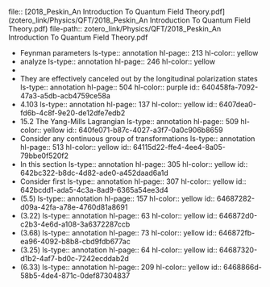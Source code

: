 file:: [2018_Peskin_An Introduction To Quantum Field Theory.pdf](zotero_link/Physics/QFT/2018_Peskin_An Introduction To Quantum Field Theory.pdf)
file-path:: zotero_link/Physics/QFT/2018_Peskin_An Introduction To Quantum Field Theory.pdf

- Feynman parameters
  ls-type:: annotation
  hl-page:: 213
  hl-color:: yellow
- analyze
  ls-type:: annotation
  hl-page:: 246
  hl-color:: yellow
-
- They are effectively canceled out by the longitudinal polarization states
  ls-type:: annotation
  hl-page:: 504
  hl-color:: purple
  id:: 640458fa-7092-47a3-a5db-acb4759ce58a
- 4.103
  ls-type:: annotation
  hl-page:: 137
  hl-color:: yellow
  id:: 6407dea0-fd6b-4c8f-9e20-de12dfe7edb2
- 15.2 The Yang-Mills Lagrangian
  ls-type:: annotation
  hl-page:: 509
  hl-color:: yellow
  id:: 640fe071-b87c-4027-a3f7-0a0c906b8659
- Consider any continuous group of transformations
  ls-type:: annotation
  hl-page:: 513
  hl-color:: yellow
  id:: 64115d22-ffe4-4ee4-8a05-79bbe0f520f2
- In this section
  ls-type:: annotation
  hl-page:: 305
  hl-color:: yellow
  id:: 642bc322-b8dc-4d82-ade0-a452daad6a1d
- Consider first
  ls-type:: annotation
  hl-page:: 307
  hl-color:: yellow
  id:: 642bcdd1-ada5-4c3a-8ad9-6365a54ee3d4
- (5.5)
  ls-type:: annotation
  hl-page:: 157
  hl-color:: yellow
  id:: 64687282-d09a-42fa-a78e-4760d81a8691
- (3.22)
  ls-type:: annotation
  hl-page:: 63
  hl-color:: yellow
  id:: 646872d0-c2b3-4e6d-a108-3a6372287ccb
- (3.68)
  ls-type:: annotation
  hl-page:: 73
  hl-color:: yellow
  id:: 646872fb-ea96-4092-b8b8-cbd9fdb677ac
- (3.25)
  ls-type:: annotation
  hl-page:: 64
  hl-color:: yellow
  id:: 64687320-d1b2-4af7-bd0c-7242ecddab2d
- (6.33)
  ls-type:: annotation
  hl-page:: 209
  hl-color:: yellow
  id:: 6468866d-58b5-4de4-871c-0def87304837